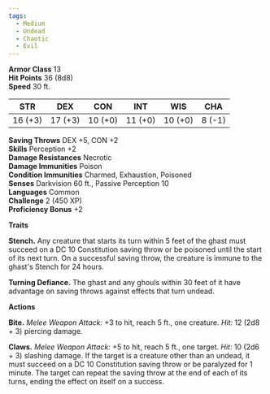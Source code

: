 ```yaml
---
tags:
  - Medium
  - Undead
  - Chaotic
  - Evil
---
```


**Armor Class** 13  
**Hit Points** 36 (8d8)  
**Speed** 30 ft.

**STR** | **DEX** | **CON** | **INT** | **WIS** | **CHA**  
--- | --- | --- | --- | --- | ---  
16 (+3) | 17 (+3) | 10 (+0) | 11 (+0) | 10 (+0) | 8 (-1)  

**Saving Throws** DEX +5, CON +2  
**Skills** Perception +2  
**Damage Resistances** Necrotic  
**Damage Immunities** Poison  
**Condition Immunities** Charmed, Exhaustion, Poisoned  
**Senses** Darkvision 60 ft., Passive Perception 10  
**Languages** Common  
**Challenge** 2 (450 XP)  
**Proficiency Bonus** +2  

**Traits**

**Stench.** Any creature that starts its turn within 5 feet of the ghast must succeed on a DC 10 Constitution saving throw or be poisoned until the start of its next turn. On a successful saving throw, the creature is immune to the ghast's Stench for 24 hours.

**Turning Defiance.** The ghast and any ghouls within 30 feet of it have advantage on saving throws against effects that turn undead.

**Actions**

**Bite.** *Melee Weapon Attack:* +3 to hit, reach 5 ft., one creature. *Hit:* 12 (2d8 + 3) piercing damage.

**Claws.** *Melee Weapon Attack:* +5 to hit, reach 5 ft., one target. *Hit:* 10 (2d6 + 3) slashing damage. If the target is a creature other than an undead, it must succeed on a DC 10 Constitution saving throw or be paralyzed for 1 minute. The target can repeat the saving throw at the end of each of its turns, ending the effect on itself on a success.
